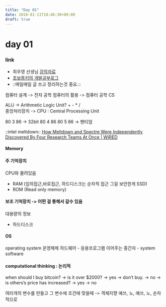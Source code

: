 ```yaml
---
title: "Day 01"
date: 2018-01-11T18:46:30+09:00
draft: true
---
```



# day 01

### link
- 최우영 선생님 [강의자료](github.com/ulgoon/wps-se)
- [초보몽키의 개발공부로그](wayhome25.github.io)
- ::매일매일 글 쓰고 정리하는것 중요.::


컴퓨터 설계 -> 전자 공학
컴퓨터의 활용 -> 컴퓨터 공학 CS

ALU -> Arithmetic Logic Unit? + - * /   
중앙처리장치 -> CPU : Central Processing Unit

80 3 86 -> 32bit
80 4 86 
80 5 86 -> 팬티엄


::intel meltdown::
[How Meltdown and Spectre Were Independently Discovered By Four Research Teams At Once | WIRED](https://www.wired.com/story/meltdown-spectre-bug-collision-intel-chip-flaw-discovery/)



#### Memory
#### 주 기억장치 
CPU와 물려있음 
- RAM (임의접근,바로접근, 하드디스크는 순차적 접근 그걸 보안한게 SSD)
- ROM (Read only memory)


#### 보조 기억장치 -> 어떤 걸 통해서 갈수 있음
대용량의 정보 
- 하드디스크 

#### OS
operating system 운영체제
하드웨어 - 응용프로그램  이어주는 중간자 - system software


#### computational thinking : 논리적
when should I buy bitcoin?
-> is it over $2000?
	-> yes  -> don’t buy.
	-> no -> is others’s price has increased?
			-> yes
			-> no

여러개의 변수를 만들고 그 변수에 조건에 맞을때  -> 객체지향
예쓰, 노, 예쓰, 노, 순차적으로 






